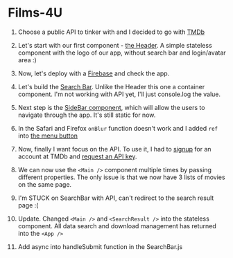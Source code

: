 # Films-4U

1. Choose a public API to tinker with and I decided to go with [TMDb](https://www.themoviedb.org/documentation/api)
2. Let's start with our first component - [the Header](https://github.com/MarinaKam/films-4u/commit/a22f99f0fc1160a3b91b0a6f4201c4094585c3ed). A simple stateless component with the logo of our app, without search bar and login/avatar area :)
3. Now, let's deploy with a [Firebase](https://firebase.google.com/?authuser=0) and check the app.
4. Let's build the [Search Bar](https://github.com/MarinaKam/films-4u/commit/5148c5341960d7117b0d1f96a37a2302a0f27938). Unlike the Header this one a container component. I'm not working with API yet, I'll just console.log the value.
5. Next step is the [SideBar component](https://github.com/MarinaKam/films-4u/commit/72e6ff251a23e7fc082a171a8db45f9a2cba80ae), which will allow the users to navigate through the app. It's still static for now.
6. In the Safari and Firefox `onBlur` function doesn't work and I added ``ref`` into [the menu button](https://github.com/MarinaKam/films-4u/commit/dbbe167f8eeeb17fd72a2f26faedcee61df05850)
7. Now, finally I want focus on the API. To use it, I had to [signup](https://www.themoviedb.org/account/signup) for an account
   at TMDb and [request an API key](https://developers.themoviedb.org/3/getting-started/introduction).
    
8. We can now use the `<Main />` component multiple times by passing different properties. The only issue is that we now have 3 lists of movies on the same page.
9. I'm STUCK on SearchBar with API, can't redirect to the search result page :(
10. Update. Changed `<Main />` and `<SearchResult />` into the stateless component. All data search and download management has returned into the `<App />`
11. Add async into handleSubmit function in the SearchBar.js 